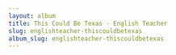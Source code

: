 ```yaml
---
layout: album
title: This Could Be Texas - English Teacher
slug: englishteacher-thiscouldbetexas
album_slug: englishteacher-thiscouldbetexas
---
```

